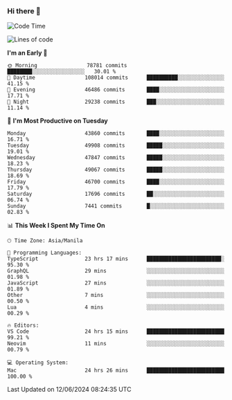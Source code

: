### Hi there 👋

<!--START_SECTION:waka-->
![Code Time](http://img.shields.io/badge/Code%20Time-5%2C245%20hrs%2045%20mins-blue)

![Lines of code](https://img.shields.io/badge/From%20Hello%20World%20I%27ve%20Written-116.2%20million%20lines%20of%20code-blue)

**I'm an Early 🐤** 

```text
🌞 Morning                78781 commits       ████████░░░░░░░░░░░░░░░░░   30.01 % 
🌆 Daytime                108014 commits      ██████████░░░░░░░░░░░░░░░   41.15 % 
🌃 Evening                46486 commits       ████░░░░░░░░░░░░░░░░░░░░░   17.71 % 
🌙 Night                  29238 commits       ███░░░░░░░░░░░░░░░░░░░░░░   11.14 % 
```
📅 **I'm Most Productive on Tuesday** 

```text
Monday                   43860 commits       ████░░░░░░░░░░░░░░░░░░░░░   16.71 % 
Tuesday                  49908 commits       █████░░░░░░░░░░░░░░░░░░░░   19.01 % 
Wednesday                47847 commits       █████░░░░░░░░░░░░░░░░░░░░   18.23 % 
Thursday                 49067 commits       █████░░░░░░░░░░░░░░░░░░░░   18.69 % 
Friday                   46700 commits       ████░░░░░░░░░░░░░░░░░░░░░   17.79 % 
Saturday                 17696 commits       ██░░░░░░░░░░░░░░░░░░░░░░░   06.74 % 
Sunday                   7441 commits        █░░░░░░░░░░░░░░░░░░░░░░░░   02.83 % 
```


📊 **This Week I Spent My Time On** 

```text
🕑︎ Time Zone: Asia/Manila

💬 Programming Languages: 
TypeScript               23 hrs 17 mins      ████████████████████████░   95.30 % 
GraphQL                  29 mins             ░░░░░░░░░░░░░░░░░░░░░░░░░   01.98 % 
JavaScript               27 mins             ░░░░░░░░░░░░░░░░░░░░░░░░░   01.89 % 
Other                    7 mins              ░░░░░░░░░░░░░░░░░░░░░░░░░   00.50 % 
Lua                      4 mins              ░░░░░░░░░░░░░░░░░░░░░░░░░   00.29 % 

🔥 Editors: 
VS Code                  24 hrs 15 mins      █████████████████████████   99.21 % 
Neovim                   11 mins             ░░░░░░░░░░░░░░░░░░░░░░░░░   00.79 % 

💻 Operating System: 
Mac                      24 hrs 26 mins      █████████████████████████   100.00 % 
```


 Last Updated on 12/06/2024 08:24:35 UTC
<!--END_SECTION:waka-->


<!--
**rad182/rad182** is a ✨ _special_ ✨ repository because its `README.md` (this file) appears on your GitHub profile.

Here are some ideas to get you started:

- 🔭 I’m currently working on ...
- 🌱 I’m currently learning ...
- 👯 I’m looking to collaborate on ...
- 🤔 I’m looking for help with ...
- 💬 Ask me about ...
- 📫 How to reach me: ...
- 😄 Pronouns: ...
- ⚡ Fun fact: ...
-->
